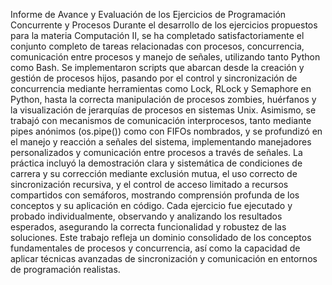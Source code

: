 Informe de Avance y Evaluación de los Ejercicios de Programación Concurrente y Procesos
Durante el desarrollo de los ejercicios propuestos para la materia Computación II, se ha completado satisfactoriamente el conjunto completo de tareas relacionadas con procesos, concurrencia, comunicación entre procesos y manejo de señales, utilizando tanto Python como Bash.
Se implementaron scripts que abarcan desde la creación y gestión de procesos hijos, pasando por el control y sincronización de concurrencia mediante herramientas como Lock, RLock y Semaphore en Python, hasta la correcta manipulación de procesos zombies, huérfanos y la visualización de jerarquías de procesos en sistemas Unix.
Asimismo, se trabajó con mecanismos de comunicación interprocesos, tanto mediante pipes anónimos (os.pipe()) como con FIFOs nombrados, y se profundizó en el manejo y reacción a señales del sistema, implementando manejadores personalizados y comunicación entre procesos a través de señales.
La práctica incluyó la demostración clara y sistemática de condiciones de carrera y su corrección mediante exclusión mutua, el uso correcto de sincronización recursiva, y el control de acceso limitado a recursos compartidos con semáforos, mostrando comprensión profunda de los conceptos y su aplicación en código.
Cada ejercicio fue ejecutado y probado individualmente, observando y analizando los resultados esperados, asegurando la correcta funcionalidad y robustez de las soluciones.
Este trabajo refleja un dominio consolidado de los conceptos fundamentales de procesos y concurrencia, así como la capacidad de aplicar técnicas avanzadas de sincronización y comunicación en entornos de programación realistas.
